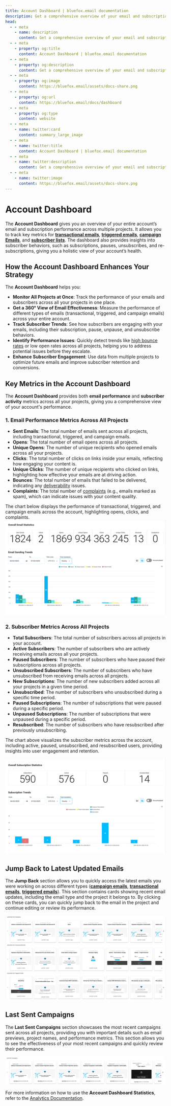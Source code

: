 ```yaml
---
title: Account Dashboard | bluefox.email documentation
description: Get a comprehensive overview of your email and subscription performance across all your projects with the bluefox.email account dashboard.
head:
  - - meta
    - name: description
      content: Get a comprehensive overview of your email and subscription performance across all your projects with the bluefox.email account dashboard.
  - - meta
    - property: og:title
      content: Account Dashboard | bluefox.email documentation
  - - meta
    - property: og:description
      content: Get a comprehensive overview of your email and subscription performance across all your projects with the bluefox.email account dashboard.
  - - meta
    - property: og:image
      content: https://bluefox.email/assets/docs-share.png
  - - meta
    - property: og:url
      content: https://bluefox.email/docs/dashboard
  - - meta
    - property: og:type
      content: website
  - - meta
    - name: twitter:card
      content: summary_large_image
  - - meta
    - name: twitter:title
      content: Account Dashboard | bluefox.email documentation
  - - meta
    - name: twitter:description
      content: Get a comprehensive overview of your email and subscription performance across all your projects with the bluefox.email account dashboard.
  - - meta
    - name: twitter:image
      content: https://bluefox.email/assets/docs-share.png
---
```


# Account Dashboard

The **Account Dashboard** gives you an overview of your entire account’s email and subscription performance across multiple projects. It allows you to track key metrics for [**transactional emails**](/docs/projects/transactional-emails#transactional-email-statistics), [**triggered emails**](/docs/projects/triggered-emails#triggered-email-statistics), [**campaign Emails**](/docs/projects/campaigns#campaign-email-statistics), and [**subscriber lists**](/docs/projects/contacts#list-statistics). The dashboard also provides insights into subscriber behaviors, such as subscriptions, pauses, unsubscribes, and re-subscriptions, giving you a holistic view of your account’s health.

## How the Account Dashboard Enhances Your Strategy

The **Account Dashboard** helps you:

- **Monitor All Projects at Once**: Track the performance of your emails and subscribers across all your projects in one place.
- **Get a 360° View of Email Effectiveness**: Measure the performance of different types of emails (transactional, triggered, and campaign emails) across your entire account.
- **Track Subscriber Trends**: See how subscribers are engaging with your emails, including their subscription, pause, unpause, and unsubscribe behaviors.
- **Identify Performance Issues**: Quickly detect trends like [high bounce rates](/email-sending-concepts/bounce-rate.md) or low open rates across all projects, helping you to address potential issues before they escalate.
- **Enhance Subscriber Engagement**: Use data from multiple projects to optimize future emails and improve subscriber retention and conversions.

## Key Metrics in the Account Dashboard

The **Account Dashboard** provides both **email performance** and **subscriber activity** metrics across all your projects, giving you a comprehensive view of your account's performance.

### 1. Email Performance Metrics Across All Projects
- **Sent Emails**: The total number of emails sent across all projects, including transactional, triggered, and campaign emails.
- **Opens**: The total number of email opens across all projects.
- **Unique Opens**: The number of unique recipients who opened emails across all your projects.
- **Clicks**: The total number of clicks on links inside your emails, reflecting how engaging your content is.
- **Unique Clicks**: The number of unique recipients who clicked on links, highlighting how effective your emails are at driving action.
- **Bounces**: The total number of emails that failed to be delivered, indicating any [deliverability](/email-sending-concepts/deliverability.md) issues.
- **Complaints**: The total number of [complaints](/email-sending-concepts/complaints.md) (e.g., emails marked as spam), which can indicate issues with your content quality.

The chart below displays the performance of transactional, triggered, and campaign emails across the account, highlighting opens, clicks, and complaints.
![Email statistics](./dashboard-statistics-email-chart.webp)

### 2. Subscriber Metrics Across All Projects
- **Total Subscribers**: The total number of subscribers across all projects in your account.
- **Active Subscribers**: The number of subscribers who are actively receiving emails across all your projects.
- **Paused Subscribers**: The number of subscribers who have paused their subscriptions across all projects.
- **Unsubscribed Subscribers**: The number of subscribers who have unsubscribed from receiving emails across all projects.
- **New Subscriptions**: The number of new subscribers added across all your projects in a given time period.
- **Unsubscribed**: The number of subscribers who unsubscribed during a specific time period.
- **Paused Subscriptions**: The number of subscriptions that were paused during a specific period.
- **Unpaused Subscriptions**: The number of subscriptions that were unpaused during a specific period.
- **Resubscribed**: The number of subscribers who have resubscribed after previously unsubscribing.

The chart above visualizes the subscriber metrics across the account, including active, paused, unsubscribed, and resubscribed users, providing insights into user engagement and retention.

![Subscription statistics](./dashboard-statistics-subscription-chart.webp)

## Jump Back to Latest Updated Emails

The **Jump Back** section allows you to quickly access the latest emails you were working on across different types ([**campaign emails**](/docs/projects/campaigns), [**transactional emails**](/docs/projects/transactional-emails), [**triggered emails**](/docs/projects/triggered-emails)). This section contains cards showing recent email updates, including the email type and the project it belongs to. By clicking on these cards, you can quickly jump back to the email in the project and continue editing or review its performance.

![Jump back](./dashboard-jump-back.webp)

## Last Sent Campaigns

The **Last Sent Campaigns** section showcases the most recent campaigns sent across all projects, providing you with important details such as email previews, project names, and performance metrics. This section allows you to see the effectiveness of your most recent campaigns and quickly review their performance.

![Last sent campaigns](./dashboard-last-sent.webp)

For more information on how to use the **Account Dashboard Statistics**, refer to the [Analytics Documentation](/docs/analytics).
